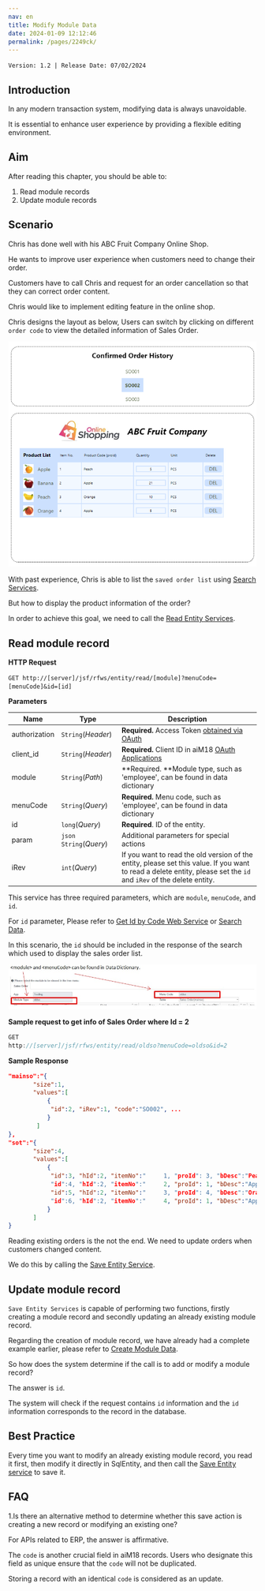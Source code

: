 ```yaml
---
nav: en
title: Modify Module Data
date: 2024-01-09 12:12:46
permalink: /pages/2249ck/
---
```


`Version: 1.2 | Release Date: 07/02/2024`

## Introduction

In any modern transaction system, modifying data is always unavoidable. 

It is essential to enhance user experience by providing a flexible editing environment.

## Aim

After reading this chapter, you should be able to:

1. Read module records
2. Update module records

## Scenario

Chris has done well with his ABC Fruit Company Online Shop. 

He wants to improve user experience when customers need to change their order. 

Customers have to call Chris and request for an order cancellation so that they can correct order content. 

Chris would like to implement editing feature in the online shop.

Chris designs the layout as below, Users can switch by clicking on different `order code` to view the detailed information of Sales Order.

![wst18](/assets/wst18.png)

With past experience, Chris is able to list the `saved order list` using [Search Services](/pages/1589cf/).

But how to display the product information of the order? 

In order to achieve this goal, we need to call the [Read Entity Services](/pages/c79a4a/#read-entity).

## Read module record

**HTTP Request**

`GET http://[server]/jsf/rfws/entity/read/[module]?menuCode=[menuCode]&id=[id]`

**Parameters**

| Name          | Type                   | Description                                                  |
| ------------- | ---------------------- | ------------------------------------------------------------ |
| authorization | `String`(*Header*)     | **Required.** Access Token [obtained via OAuth](/pages/b24673/)                |
| client_id     | `String`(*Header*)     | **Required.** Client ID in aiM18 [OAuth Applications](/pages/b24673/)          |
| module        | `String`(*Path*)       | **Required. **Module type, such as 'employee', can be found in data dictionary |
| menuCode      | `String`(*Query*)      | **Required.** Menu code, such as 'employee', can be found in data dictionary |
| id            | `long`(*Query*)        | **Required**. ID of the entity.                              |
| param         | `json String`(*Query*) | Additional parameters for special actions                    |
| iRev          | `int`(*Query*)         | If you want to read the old version of the entity, please set this value. If you want to read a delete entity, please set the `id` and `iRev` of the delete entity. |

This service has three required parameters, which are `module`, `menuCode`, and `id`.

For `id` parameter, Please refer to [Get Id by Code Web Service](/pages/c79a4a/#get-id-by-code-web-service) or [Search Data](/pages/1589cf/).

In this scenario, the `id` should be included in the response of the search which used to display the sales order list.

![wst19](/assets/wst19.png)

**Sample request to get info of Sales Order where Id = 2**
```java
GET
http://[server]/jsf/rfws/entity/read/oldso?menuCode=oldso&id=2
```

**Sample Response**

```json
"mainso":"{
       "size":1,
       "values":[
		   {
			"id":2, "iRev":1, "code":"SO002", ...
		   }
        ]
},
"sot":"{
       "size":4,
       "values":[
		   {
			"id":3, "hId":2, "itemNo":"     1, "proId": 3, "bDesc":"Peach", "qty":5.0, ...
			"id":4, "hId":2, "itemNo":"     2, "proId": 1, "bDesc":"Apple", "qty":21.0, ...
			"id":5, "hId":2, "itemNo":"     3, "proId": 4, "bDesc":"Orange", "qty":10.0, ...
			"id":6, "hId":2, "itemNo":"     4, "proId": 1, "bDesc":"Apple", "qty":5.0, ...
		   }
       ]
}
```

Reading existing orders is the not the end. We need to update orders when customers changed content.

We do this by calling the [Save Entity Service](/pages/c79a4a/#save-entity).

## Update module record

`Save Entity Services` is capable of performing two functions, firstly creating a module record and secondly updating an already existing module record.

Regarding the creation of module record, we have already had a complete example earlier, please refer to [Create Module Data](/pages/2680cf/).

So how does the system determine if the call is to add or modify a module record?

The answer is `id`. 

The system will check if the request contains `id` information and the `id` information corresponds to the record in the database.

## Best Practice

Every time you want to modify an already existing module record, you read it first, then modify it directly in SqlEntity, and then call the [Save Entity service](/pages/c79a4a/#save-entity) to save it.

## FAQ

1.Is there an alternative method to determine whether this save action is creating a new record or modifying an existing one?

For APIs related to ERP, the answer is affirmative. 

The `code` is another crucial field in aiM18 records. Users who designate this field as unique ensure that the `code` will not be duplicated.

Storing a record with an identical `code` is considered as an update.







